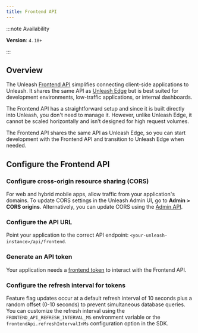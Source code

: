 ```yaml
---
title: Frontend API
---
```


:::note Availability

**Version**: `4.18+`

:::

## Overview

The Unleash [Frontend API](/reference/api/unleash/frontend-api) simplifies connecting client-side applications to Unleash. It shares the same API as [Unleash Edge](https://docs.getunleash.io/reference/unleash-edge) but is best suited for development environments, low-traffic applications, or internal dashboards. 

The Frontend API has a straightforward setup and since it is built directly into Unleash, you don't need to manage it. However, unlike Unleash Edge, it cannot be scaled horizontally and isn’t designed for high request volumes.

The Frontend API shares the same API as Unleash Edge, so you can start development with the Frontend API and transition to Unleash Edge when needed.

## Configure the Frontend API

### Configure cross-origin resource sharing (CORS)

For web and hybrid mobile apps, allow traffic from your application's domains. To update CORS settings in the Unleash Admin UI, go to **Admin > CORS origins**. Alternatively, you can update CORS using the [Admin API](/reference/api/unleash/set-cors).

### Configure the API URL

Point your application to the correct API endpoint: `<your-unleash-instance>/api/frontend`.

### Generate an API token

Your application needs a [frontend token](../reference/api-tokens-and-client-keys.mdx#frontend-tokens) to interact with the Frontend API.

### Configure the refresh interval for tokens

Feature flag updates occur at a default refresh interval of 10 seconds plus a random offset (0-10 seconds) to prevent simultaneous database queries. You can customize the refresh interval using the `FRONTEND_API_REFRESH_INTERVAL_MS` environment variable or the `frontendApi.refreshIntervalInMs` configuration option in the SDK.
